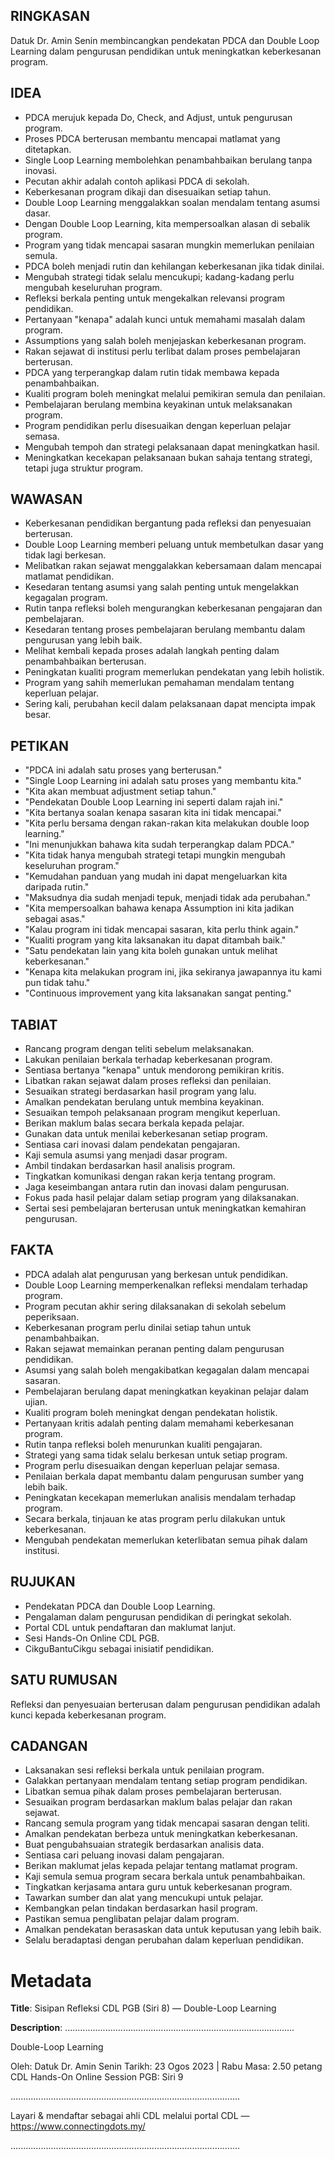 ## RINGKASAN
Datuk Dr. Amin Senin membincangkan pendekatan PDCA dan Double Loop Learning dalam pengurusan pendidikan untuk meningkatkan keberkesanan program.

## IDEA
- PDCA merujuk kepada Do, Check, and Adjust, untuk pengurusan program.
- Proses PDCA berterusan membantu mencapai matlamat yang ditetapkan.
- Single Loop Learning membolehkan penambahbaikan berulang tanpa inovasi.
- Pecutan akhir adalah contoh aplikasi PDCA di sekolah.
- Keberkesanan program dikaji dan disesuaikan setiap tahun.
- Double Loop Learning menggalakkan soalan mendalam tentang asumsi dasar.
- Dengan Double Loop Learning, kita mempersoalkan alasan di sebalik program.
- Program yang tidak mencapai sasaran mungkin memerlukan penilaian semula.
- PDCA boleh menjadi rutin dan kehilangan keberkesanan jika tidak dinilai.
- Mengubah strategi tidak selalu mencukupi; kadang-kadang perlu mengubah keseluruhan program.
- Refleksi berkala penting untuk mengekalkan relevansi program pendidikan.
- Pertanyaan "kenapa" adalah kunci untuk memahami masalah dalam program.
- Assumptions yang salah boleh menjejaskan keberkesanan program.
- Rakan sejawat di institusi perlu terlibat dalam proses pembelajaran berterusan.
- PDCA yang terperangkap dalam rutin tidak membawa kepada penambahbaikan.
- Kualiti program boleh meningkat melalui pemikiran semula dan penilaian.
- Pembelajaran berulang membina keyakinan untuk melaksanakan program.
- Program pendidikan perlu disesuaikan dengan keperluan pelajar semasa.
- Mengubah tempoh dan strategi pelaksanaan dapat meningkatkan hasil.
- Meningkatkan kecekapan pelaksanaan bukan sahaja tentang strategi, tetapi juga struktur program.

## WAWASAN
- Keberkesanan pendidikan bergantung pada refleksi dan penyesuaian berterusan.
- Double Loop Learning memberi peluang untuk membetulkan dasar yang tidak lagi berkesan.
- Melibatkan rakan sejawat menggalakkan kebersamaan dalam mencapai matlamat pendidikan.
- Kesedaran tentang asumsi yang salah penting untuk mengelakkan kegagalan program.
- Rutin tanpa refleksi boleh mengurangkan keberkesanan pengajaran dan pembelajaran.
- Kesedaran tentang proses pembelajaran berulang membantu dalam pengurusan yang lebih baik.
- Melihat kembali kepada proses adalah langkah penting dalam penambahbaikan berterusan.
- Peningkatan kualiti program memerlukan pendekatan yang lebih holistik.
- Program yang sahih memerlukan pemahaman mendalam tentang keperluan pelajar.
- Sering kali, perubahan kecil dalam pelaksanaan dapat mencipta impak besar.

## PETIKAN
- "PDCA ini adalah satu proses yang berterusan."
- "Single Loop Learning ini adalah satu proses yang membantu kita."
- "Kita akan membuat adjustment setiap tahun."
- "Pendekatan Double Loop Learning ini seperti dalam rajah ini."
- "Kita bertanya soalan kenapa sasaran kita ini tidak mencapai."
- "Kita perlu bersama dengan rakan-rakan kita melakukan double loop learning."
- "Ini menunjukkan bahawa kita sudah terperangkap dalam PDCA."
- "Kita tidak hanya mengubah strategi tetapi mungkin mengubah keseluruhan program."
- "Kemudahan panduan yang mudah ini dapat mengeluarkan kita daripada rutin."
- "Maksudnya dia sudah menjadi tepuk, menjadi tidak ada perubahan."
- "Kita mempersoalkan bahawa kenapa Assumption ini kita jadikan sebagai asas."
- "Kalau program ini tidak mencapai sasaran, kita perlu think again."
- "Kualiti program yang kita laksanakan itu dapat ditambah baik."
- "Satu pendekatan lain yang kita boleh gunakan untuk melihat keberkesanan."
- "Kenapa kita melakukan program ini, jika sekiranya jawapannya itu kami pun tidak tahu."
- "Continuous improvement yang kita laksanakan sangat penting."

## TABIAT
- Rancang program dengan teliti sebelum melaksanakan.
- Lakukan penilaian berkala terhadap keberkesanan program.
- Sentiasa bertanya "kenapa" untuk mendorong pemikiran kritis.
- Libatkan rakan sejawat dalam proses refleksi dan penilaian.
- Sesuaikan strategi berdasarkan hasil program yang lalu.
- Amalkan pendekatan berulang untuk membina keyakinan.
- Sesuaikan tempoh pelaksanaan program mengikut keperluan.
- Berikan maklum balas secara berkala kepada pelajar.
- Gunakan data untuk menilai keberkesanan setiap program.
- Sentiasa cari inovasi dalam pendekatan pengajaran.
- Kaji semula asumsi yang menjadi dasar program.
- Ambil tindakan berdasarkan hasil analisis program.
- Tingkatkan komunikasi dengan rakan kerja tentang program.
- Jaga keseimbangan antara rutin dan inovasi dalam pengurusan.
- Fokus pada hasil pelajar dalam setiap program yang dilaksanakan.
- Sertai sesi pembelajaran berterusan untuk meningkatkan kemahiran pengurusan.

## FAKTA
- PDCA adalah alat pengurusan yang berkesan untuk pendidikan.
- Double Loop Learning memperkenalkan refleksi mendalam terhadap program.
- Program pecutan akhir sering dilaksanakan di sekolah sebelum peperiksaan.
- Keberkesanan program perlu dinilai setiap tahun untuk penambahbaikan.
- Rakan sejawat memainkan peranan penting dalam pengurusan pendidikan.
- Asumsi yang salah boleh mengakibatkan kegagalan dalam mencapai sasaran.
- Pembelajaran berulang dapat meningkatkan keyakinan pelajar dalam ujian.
- Kualiti program boleh meningkat dengan pendekatan holistik.
- Pertanyaan kritis adalah penting dalam memahami keberkesanan program.
- Rutin tanpa refleksi boleh menurunkan kualiti pengajaran.
- Strategi yang sama tidak selalu berkesan untuk setiap program.
- Program perlu disesuaikan dengan keperluan pelajar semasa.
- Penilaian berkala dapat membantu dalam pengurusan sumber yang lebih baik.
- Peningkatan kecekapan memerlukan analisis mendalam terhadap program.
- Secara berkala, tinjauan ke atas program perlu dilakukan untuk keberkesanan.
- Mengubah pendekatan memerlukan keterlibatan semua pihak dalam institusi.

## RUJUKAN
- Pendekatan PDCA dan Double Loop Learning.
- Pengalaman dalam pengurusan pendidikan di peringkat sekolah.
- Portal CDL untuk pendaftaran dan maklumat lanjut.
- Sesi Hands-On Online CDL PGB.
- CikguBantuCikgu sebagai inisiatif pendidikan. 

## SATU RUMUSAN
Refleksi dan penyesuaian berterusan dalam pengurusan pendidikan adalah kunci kepada keberkesanan program. 

## CADANGAN
- Laksanakan sesi refleksi berkala untuk penilaian program.
- Galakkan pertanyaan mendalam tentang setiap program pendidikan.
- Libatkan semua pihak dalam proses pembelajaran berterusan.
- Sesuaikan program berdasarkan maklum balas pelajar dan rakan sejawat.
- Rancang semula program yang tidak mencapai sasaran dengan teliti.
- Amalkan pendekatan berbeza untuk meningkatkan keberkesanan.
- Buat pengubahsuaian strategik berdasarkan analisis data.
- Sentiasa cari peluang inovasi dalam pengajaran.
- Berikan maklumat jelas kepada pelajar tentang matlamat program.
- Kaji semula semua program secara berkala untuk penambahbaikan.
- Tingkatkan kerjasama antara guru untuk keberkesanan program.
- Tawarkan sumber dan alat yang mencukupi untuk pelajar.
- Kembangkan pelan tindakan berdasarkan hasil program.
- Pastikan semua penglibatan pelajar dalam program.
- Amalkan pendekatan berasaskan data untuk keputusan yang lebih baik.
- Selalu beradaptasi dengan perubahan dalam keperluan pendidikan.

# Metadata
**Title**: Sisipan Refleksi CDL PGB (Siri 8) — Double-Loop Learning

**Description**: ...........................................................................................

Double-Loop Learning

Oleh: Datuk Dr. Amin Senin
Tarikh: 23 Ogos 2023   |   Rabu
Masa: 2.50 petang
CDL Hands-On Online Session PGB: Siri 9

...........................................................................................

Layari & mendaftar sebagai ahli CDL melalui portal CDL — https://www.connectingdots.my/

...........................................................................................